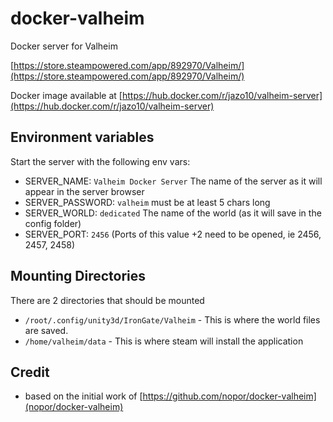 # docker-valheim
Docker server for Valheim

[https://store.steampowered.com/app/892970/Valheim/](https://store.steampowered.com/app/892970/Valheim/)

Docker image available at [https://hub.docker.com/r/jazo10/valheim-server](https://hub.docker.com/r/jazo10/valheim-server)

## Environment variables
Start the server with the following env vars:
- SERVER_NAME: `Valheim Docker Server` The name of the server as it will appear in the server browser
- SERVER_PASSWORD: `valheim` must be at least 5 chars long
- SERVER_WORLD: `dedicated` The name of the world (as it will save in the config folder)
- SERVER_PORT: `2456` (Ports of this value +2 need to be opened, ie 2456, 2457, 2458)


## Mounting Directories

There are 2 directories that should be mounted
- `/root/.config/unity3d/IronGate/Valheim` - This is where the world files are saved.
- `/home/valheim/data` - This is where steam will install the application

## Credit
- based on the initial work of   [https://github.com/nopor/docker-valheim](nopor/docker-valheim)
